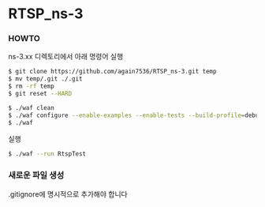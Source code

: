 # RTSP_ns-3

### HOWTO
ns-3.xx 디렉토리에서 아래 명령어 실행

```bash
$ git clone https://github.com/again7536/RTSP_ns-3.git temp
$ mv temp/.git ./.git
$ rm -rf temp
$ git reset --HARD

$ ./waf clean
$ ./waf configure --enable-examples --enable-tests --build-profile=debug
$ ./waf
```

실행
```bash
$ ./waf --run RtspTest
```

### 새로운 파일 생성
.gitignore에 명시적으로 추가해야 합니다
